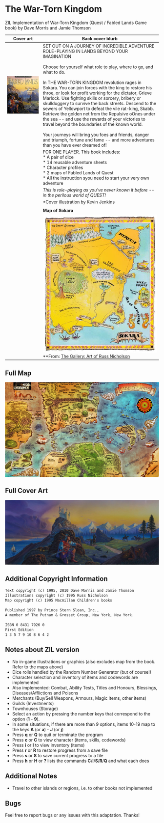 # The War-Torn Kingdom

ZIL Implementation of War-Torn Kingdom (Quest / Fabled Lands Game book) by Dave Morris and Jamie Thomson

| **Cover art** | **Back cover blurb**|
|:-:|-|
|![Cover Art](/images/war-torn-kingdom.jpg)|SET OUT ON A JOURNEY OF INCREDIBLE ADVENTURE ROLE-PLAYING IN LANDS BEYOND YOUR IMAGINATION<br><br>Choose for yourself what role to play, where to go, and what to do.<br><br>In THE WAR-TORN KINGDOM revolution rages in Sokara. You can join forces with the king to restore his throe, or look for profit working for the dictator, Grieve Marlock. Use fighting skills or sorcery, bribery or skullduggery to survive the back streets. Descend to the sewers of Yellowport to defeat the vile rat-king, Skabb. Retrieve the golden net from the Repulsive oOnes under the sea -- and use the rewards of your victories to travel beyond the boundaries of the known world.<br><br>Your journeys will bring you foes and friends, danger and triumph, fortune and fame -- and more adventures than you have ever dreamed of!|
| |FOR ONE PLAYER. This book includes:<br>* A pair of dice<br>* 14 reusable adventure sheets<br>* Character profiles<br>* 2 maps of Fabled Lands of Quest<br>* All the instruction syou need to start your very own adventure|
| |*This is role-playing as you've never known it before -- in the perilous world of QUEST!*|
| |*Cover illustration by Kevin Jenkins|
| | |
| |**Map of Sokara**| 
| |![Map](/images/map-of-sokara.jpg)<br>**From: [The Gallery: Art of Russ Nicholson](https://russnicholson.blogspot.com/)|

## Full Map
![Full Map](/images/fabled-lands-map.png)

## Full Cover Art
![Full Cover Art](/images/full-cover-art.jpg)

## Additional Copyright Information 

```
Text copyright (c) 1995, 2010 Dave Morris and Jamie Thomson
Illustrations copyright (c) 1995 Russ Nicholson
Map copyright (c) 1995 Macmillan Children's books

Published 1997 by Prince Stern Sloan, Inc.,
A member of The Putnam & Grosset Group, New York, New York.

ISBN 0 8431 7926 0
First Edition
1 3 5 7 9 10 8 6 4 2
```

## Notes about ZIL version

- No in-game illustrations or graphics (also excludes map from the book. Refer to the maps above)
- Dice rolls handled by the Random Number Generator (but of course!)
- Character selection and inventory of items and codewords are implemented
- Also implemented: Combat, Ability Tests, Titles and Honours, Blessings, Diseases/Afflictions and Poisons
- Merchants (Buy/Sell Weapons, Armours, Magic Items, other items)
- Guilds (Investments)
- Townhouses (Storage)
- Select an action by pressing the number keys that correspond to the option (**1** - **9**).
- In some situations, if there are more than 9 options, items 10-19 map to the keys **A** (or **a**) - **J** (or **j**)
- Press **q** or **Q** to quit or terminate the program
- Press **c** or **C** to view character (items, skills, codewords)
- Press **i** or **I** to view inventory (items)
- Press **r** or **R** to restore progress from a save file
- Press **s** or **S** to save current progress to a file
- Press **h** or **H** or **?** lists the commands **C**/**I**/**S**/**R**/**Q** and what each does 

## Additional Notes

- Travel to other islands or regions, i.e. to other books not implemented

## Bugs

Feel free to report bugs or any issues with this adaptation. Thanks!
